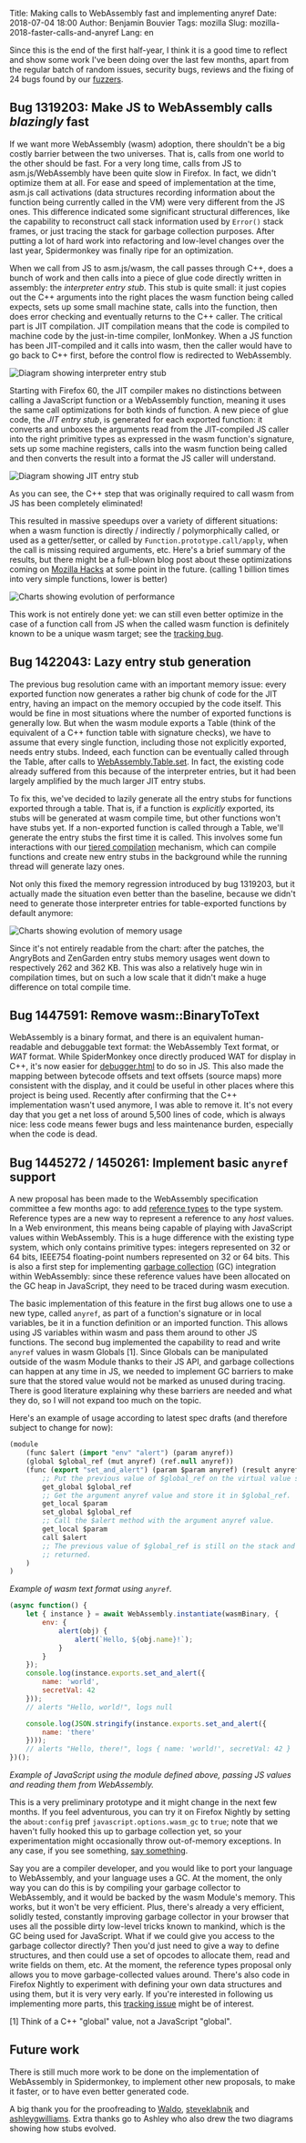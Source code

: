 Title: Making calls to WebAssembly fast and implementing anyref
Date: 2018-07-04 18:00
Author: Benjamin Bouvier
Tags: mozilla
Slug: mozilla-2018-faster-calls-and-anyref
Lang: en

Since this is the end of the first half-year, I think it is a good time to
reflect and show some work I've been doing over the last few months, apart from
the regular batch of random issues, security bugs, reviews and the fixing of 24
bugs found by our [fuzzers](https://en.wikipedia.org/wiki/Fuzzing).

## Bug 1319203: Make JS to WebAssembly calls *blazingly* fast

If we want more WebAssembly (wasm) adoption, there shouldn't be a big costly
barrier between the two universes. That is, calls from one world to the other
should be fast. For a very long time, calls from JS to asm.js/WebAssembly have
been quite slow in Firefox. In fact, we didn't optimize them at all. For ease
and speed of implementation at the time, asm.js call activations (data
structures recording information about the function being currently called in
the VM) were very different from the JS ones. This difference indicated some
significant structural differences, like the capability to reconstruct call
stack information used by `Error()` stack frames, or just tracing the stack for
garbage collection purposes. After putting a lot of hard work into refactoring
and low-level changes over the last year, Spidermonkey was finally ripe for an
optimization.

When we call from JS to asm.js/wasm, the call passes through C++, does a bunch of
work and then calls into a piece of glue code directly written in assembly: the
*interpreter entry stub*. This stub is quite small: it just copies out the C++
arguments into the right places the wasm function being called expects, sets up
some small machine state, calls into the function, then does error checking and
eventually returns to the C++ caller. The critical part is JIT compilation. JIT
compilation means that the code is compiled to machine code by the just-in-time
compiler, IonMonkey. When a JS function has been JIT-compiled and it calls into
wasm, then the caller would have to go back to C++ first, before the control
flow is redirected to WebAssembly.

![Diagram showing interpreter entry stub]({static}/images/2018-07-interpreter-stub.png)

Starting with Firefox 60, the JIT compiler makes no distinctions between
calling a JavaScript function or a WebAssembly function, meaning it uses the
same call optimizations for both kinds of function. A new piece of glue code,
the *JIT entry stub*, is generated for each exported function: it converts and
unboxes the arguments read from the JIT-compiled JS caller into the right
primitive types as expressed in the wasm function's signature, sets up some
machine registers, calls into the wasm function being called and then converts
the result into a format the JS caller will understand.

![Diagram showing JIT entry stub]({static}/images/2018-07-jit-stub.png)

As you can see, the C++ step that was originally required to call wasm from JS
has been completely eliminated!

This resulted in massive speedups over a variety of different situations: when
a wasm function is directly / indirectly / polymorphically called, or used as a
getter/setter, or called by `Function.prototype.call/apply`, when the call is
missing required arguments, etc. Here's a brief summary of the results, but
there might be a full-blown blog post about these optimizations coming on
[Mozilla Hacks](https://hacks.mozilla.org/) at some point in the future.
(calling 1 billion times into very simple functions, lower is better)

![Charts showing evolution of performance]({static}/images/2018-07-wasm-calls.png)

This work is not entirely done yet: we can still even better optimize in the
case of a function call from JS when the called wasm function is definitely
known to be a unique wasm target; see the [tracking
bug](https://bugzilla.mozilla.org/show_bug.cgi?id=1437065).

## Bug 1422043: Lazy entry stub generation

The previous bug resolution came with an important memory issue: every exported
function now generates a rather big chunk of code for the JIT entry, having an
impact on the memory occupied by the code itself. This would be fine in most
situations where the number of exported functions is generally low. But when
the wasm module exports a Table (think of the equivalent of a C++ function
table with signature checks), we have to assume that every single function,
including those not explicitly exported, needs entry stubs. Indeed, each
function can be eventually called through the Table, after calls to
[WebAssembly.Table.set](http://webassembly.github.io/spec/js-api/index.html#dom-table-set).
In fact, the existing code already suffered from this because of the
interpreter entries, but it had been largely amplified by the much larger JIT
entry stubs.

To fix this, we've decided to lazily generate all the entry stubs for functions
exported through a table. That is, if a function is *explicitly* exported, its
stubs will be generated at wasm compile time, but other functions won't have
stubs yet. If a non-exported function is called through a Table, we'll generate
the entry stubs the first time it is called. This involves some fun
interactions with our [tiered
compilation](https://hacks.mozilla.org/2018/01/making-webassembly-even-faster-firefoxs-new-streaming-and-tiering-compiler/)
mechanism, which can compile functions and create new entry stubs in the
background while the running thread will generate lazy ones.

Not only this fixed the memory regression introduced by bug 1319203, but it
actually made the situation even better than the baseline, because we didn't
need to generate those interpreter entries for table-exported functions by
default anymore:

![Charts showing evolution of memory usage]({static}/images/2018-07-wasm-stubs-memory.png)

Since it's not entirely readable from the chart: after the patches, the
AngryBots and ZenGarden entry stubs memory usages went down to respectively 262
and 362 KB. This was also a relatively huge win in compilation times, but on
such a low scale that it didn't make a huge difference on total compile time.

## Bug 1447591: Remove wasm::BinaryToText

WebAssembly is a binary format, and there is an equivalent human-readable and
debuggable text format: the WebAssembly Text format, or *WAT* format. While
SpiderMonkey once directly produced WAT for display in C++, it's now easier for
[debugger.html](https://github.com/devtools-html/debugger.html) to do so in JS.
This also made the mapping between bytecode offsets and text offsets (source
maps) more consistent with the display, and it could be useful in other places
where this project is being used. Recently after confirming that the C++
implementation wasn't used anymore, I was able to remove it. It's not every day
that you get a net loss of around 5,500 lines of code, which is always nice:
less code means fewer bugs and less maintenance burden, especially when the code
is dead.

## Bug 1445272 / 1450261: Implement basic `anyref` support

A new proposal has been made to the WebAssembly specification committee a few
months ago: to add [reference
types](https://github.com/WebAssembly/reference-types) to the type system.
Reference types are a new way to represent a reference to any *host* values. In
a Web environment, this means being capable of playing with JavaScript values
within WebAssembly. This is a huge difference with the existing type system,
which only contains primitive types: integers represented on 32 or 64 bits,
IEEE754 floating-point numbers represented on 32 or 64 bits. This is also a
first step for implementing [garbage
collection](http://github.com/webassembly/gc) (GC) integration within
WebAssembly: since these reference values have been allocated on the GC heap in
JavaScript, they need to be traced during wasm execution.

The basic implementation of this feature in the first bug allows one to use a
new type, called `anyref`, as part of a function's signature or in local
variables, be it in a function definition or an imported function. This allows
using JS variables within wasm and pass them around to other JS functions. The
second bug implemented the capability to read and write `anyref` values in wasm
Globals [1]. Since Globals can be manipulated outside of the wasm Module thanks
to their JS API, and garbage collections can happen at any time in JS, we
needed to implement GC barriers to make sure that the stored value would not be
marked as unused during tracing. There is good literature explaining why these
barriers are needed and what they do, so I will not expand too much on the
topic.

Here's an example of usage according to latest spec drafts (and therefore
subject to change for now):

```lisp
(module
    (func $alert (import "env" "alert") (param anyref))
    (global $global_ref (mut anyref) (ref.null anyref))
    (func (export "set_and_alert") (param $param anyref) (result anyref)
        ;; Put the previous value of $global_ref on the virtual value stack.
        get_global $global_ref
        ;; Get the argument anyref value and store it in $global_ref.
        get_local $param
        set_global $global_ref
        ;; Call the $alert method with the argument anyref value.
        get_local $param
        call $alert
        ;; The previous value of $global_ref is still on the stack and will be
        ;; returned.
    )
)
```

*Example of wasm text format using `anyref`.*

```js
(async function() {
    let { instance } = await WebAssembly.instantiate(wasmBinary, {
        env: {
            alert(obj) {
                alert(`Hello, ${obj.name}!`);
            }
        }
    });
    console.log(instance.exports.set_and_alert({
        name: 'world',
        secretVal: 42
    }));
    // alerts "Hello, world!", logs null

    console.log(JSON.stringify(instance.exports.set_and_alert({
        name: 'there'
    })));
    // alerts "Hello, there!", logs { name: 'world!', secretVal: 42 }
})();
```

*Example of JavaScript using the module defined above, passing JS values and
reading them from WebAssembly.*

This is a very preliminary prototype and it might change in the next few
months. If you feel adventurous, you can try it on Firefox Nightly by setting
the `about:config` pref `javascript.options.wasm_gc` to `true`; note that we
haven't fully hooked this up to garbage collection yet, so your experimentation
might occasionally throw out-of-memory exceptions. In any case, if you see
something, [say
something](https://bugzilla.mozilla.org/enter_bug.cgi?product=Core&component=Javascript%3A%20Web%20Assembly).

Say you are a compiler developer, and you would like to port your language to
WebAssembly, and your language uses a GC. At the moment, the only way you can
do this is by compiling your garbage collector to WebAssembly, and it would be
backed by the wasm Module's memory. This works, but it won't be very efficient.
Plus, there's already a very efficient, solidly tested, constantly improving
garbage collector in your browser that uses all the possible dirty low-level
tricks known to mankind, which is the GC being used for JavaScript. What if we
could give you access to the garbage collector directly? Then you'd just need
to give a way to define structures, and then could use a set of opcodes to
allocate them, read and write fields on them, etc. At the moment, the reference
types proposal only allows you to move garbage-collected values around. There's
also code in Firefox Nightly to experiment with defining your own data
structures and using them, but it is very very early. If you're interested in
following us implementing more parts, this [tracking
issue](https://bugzilla.mozilla.org/show_bug.cgi?id=1444925) might be of
interest.

[1] Think of a C++ "global" value, not a JavaScript "global".

## Future work

There is still much more work to be done on the implementation of WebAssembly
in Spidermonkey, to implement other new proposals, to make it faster, or to
have even better generated code.

A big thank you for the proofreading to [Waldo](http://whereswalden.com/),
[steveklabnik](https://github.com/steveklabnik) and
[ashleygwilliams](https://twitter.com/ag_dubs). Extra thanks go to
Ashley who also drew the two diagrams showing how stubs evolved.
